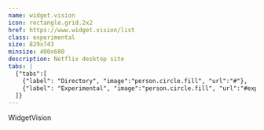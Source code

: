 ```yaml
---
name: widget.vision
icon: rectangle.grid.2x2
href: https://www.widget.vision/list
class: experimental
size: 829x743
minsize: 400x600
description: Netflix desktop site
tabs: |
  {"tabs":[
    {"label": "Directory", "image":"person.circle.fill", "url":"#"},
    {"label": "Experimental", "image":"person.circle.fill", "url":"#experimental"},
  ]}
---
```

WidgetVision
